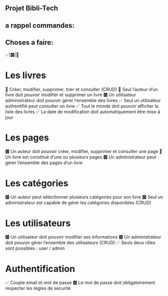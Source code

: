 ## Projet Bibli-Tech

## a rappel commandes:

## Choses a faire:
✅|🅾️|🔄
# Les livres
🔄 Créer, modifier, supprimer, trier et consulter (CRUD)
🔄 Seul l’auteur d’un livre doit pouvoir modifier et supprimer un livre
🅾️ Un utilisateur administrateur doit pouvoir gérer l’ensemble des livres
✅ Seul un utilisateur authentifié peut consulter un livre
✅ Tout le monde doit pouvoir afficher la liste des livres
✅ La date de modification doit automatiquement être mise à jour

# Les pages
🅾️ Un auteur doit pouvoir créer, modifier, supprimer et consulter une page
🔄 Un livre est constitué d’une ou plusieurs pages
🅾️ Un administrateur peut gérer l’ensemble des pages d’un livre

# Les catégories
🅾️ Un auteur peut sélectionner plusieurs catégories pour son livre
🅾️ Seul un administrateur est capable de gérer les catégories disponibles (CRUD)

# Les utilisateurs
🅾️ Un utilisateur doit pouvoir modifier ses informations
🅾️ Un administrateur doit pouvoir gérer l’ensemble des utilisateurs (CRUD)
✅ Seuls deux rôles sont possibles : user / admin

# Authentification
✅ Couple email et mot de passe
🅾️ Le mot de passe doit obligatoirement respecter les règles de sécurité